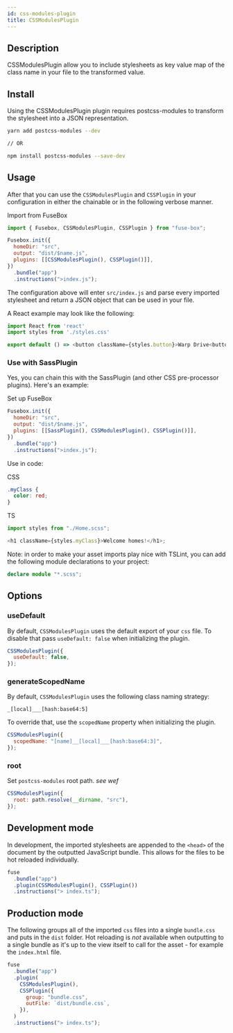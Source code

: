 ```yaml
---
id: css-modules-plugin
title: CSSModulesPlugin
---
```


## Description

CSSModulesPlugin allow you to include stylesheets as key value map of the class
name in your file to the transformed value.

## Install

Using the CSSModulesPlugin plugin requires postcss-modules to transform the
stylesheet into a JSON representation.

```bash
yarn add postcss-modules --dev

// OR

npm install postcss-modules --save-dev
```

## Usage

After that you can use the `CSSModulesPlugin` and `CSSPlugin` in your
configuration in either the chainable or in the following verbose manner.

Import from FuseBox

```js
import { Fusebox, CSSModulesPlugin, CSSPlugin } from "fuse-box";
```

```js
Fusebox.init({
  homeDir: "src",
  output: "dist/$name.js",
  plugins: [[CSSModulesPlugin(), CSSPlugin()]],
})
  .bundle("app")
  .instructions(">index.js");
```

The configuration above will enter `src/index.js` and parse every imported
stylesheet and return a JSON object that can be used in your file.

A React example may look like the following:

```js
import React from 'react'
import styles from './styles.css'

export default () => <button className={styles.button}>Warp Drive<button>
```

### Use with SassPlugin

Yes, you can chain this with the SassPlugin (and other CSS pre-processor
plugins). Here's an example:

Set up FuseBox

```js
Fusebox.init({
  homeDir: "src",
  output: "dist/$name.js",
  plugins: [[SassPlugin(), CSSModulesPlugin(), CSSPlugin()]],
})
  .bundle("app")
  .instructions(">index.js");
```

Use in code:

CSS

```css
.myClass {
  color: red;
}
```

TS

```ts
import styles from "./Home.scss";

<h1 className={styles.myClass}>Welcome homes!</h1>;
```

Note: in order to make your asset imports play nice with TSLint, you can add the
following module declarations to your project:

```ts
declare module "*.scss";
```

## Options

### useDefault

By default, `CSSModulesPlugin` uses the default export of your `css` file. To
disable that pass `useDefault: false` when initializing the plugin.

```js
CSSModulesPlugin({
  useDefault: false,
});
```

### generateScopedName

By default, `CSSModulesPlugin` uses the following class naming strategy:

```
_[local]___[hash:base64:5]
```

To override that, use the `scopedName` property when initializing the plugin.

```js
CSSModulesPlugin({
  scopedName: "[name]__[local]___[hash:base64:3]",
});
```

### root

Set `postcss-modules` root path. _see wef_

```js
CSSModulesPlugin({
  root: path.resolve(__dirname, "src"),
});
```

## Development mode

In development, the imported stylesheets are appended to the `<head>` of the
document by the outputted JavaScript bundle. This allows for the files to be hot
reloaded individually.

```js
fuse
  .bundle("app")
  .plugin(CSSModulesPlugin(), CSSPlugin())
  .instructions("> index.ts");
```

## Production mode

The following groups all of the imported `css` files into a single `bundle.css`
and puts in the `dist` folder. Hot reloading is _not_ available when outputting
to a single bundle as it's up to the view itself to call for the asset - for
example the `index.html` file.

```js
fuse
  .bundle("app")
  .plugin(
    CSSModulesPlugin(),
    CSSPlugin({
      group: "bundle.css",
      outFile: `dist/bundle.css`,
    }),
  )
  .instructions("> index.ts");
```
